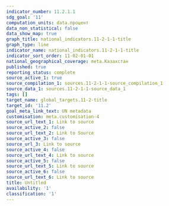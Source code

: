 ```yaml
---
indicator_number: 11.2.1.1
sdg_goal: '11'
computation_units: data.процент
data_non_statistical: false
data_show_map: true
graph_title: national_indicators.11-2-1-1-title
graph_type: line
indicator_name: national_indicators.11-2-1-1-title
indicator_sort_order: 11-02-01-01
national_geographical_coverage: meta.Казахстан
published: true
reporting_status: complete
source_active_1: true
source_compilation_1: sources.11-2-1-1-source_compilation_1
source_data_1: sources.11-2-1-1-source_data_1
tags: []
target_name: global_targets.11-2-title
target_id: '11.2'
goal_meta_link_text: UN metadata
customisation: meta.customisation-4
source_url_text_1: Link to source
source_active_2: false
source_url_text_2: Link to Source
source_active_3: false
source_url_3: Link to source
source_active_4: false
source_url_text_4: Link to source
source_active_5: false
source_url_text_5: Link to source
source_active_6: false
source_url_text_6: Link to source
title: Untitled
availability: '1'
classification: '1'
---
```


